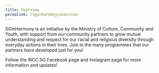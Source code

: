 ```yaml
---
title: Overview
permalink: /sginharmony/overview
---
```

SGinHarmony is an initiative by the Ministry of Culture, Community and Youth, with support from our community partners  to grow mutual understanding and respect for our racial and religious diversity through everyday actions in their lives. Join in the many programmes that our partners have developed just for you!

Follow the IRCC SG Facebook page and Instagram page for more information and updates!